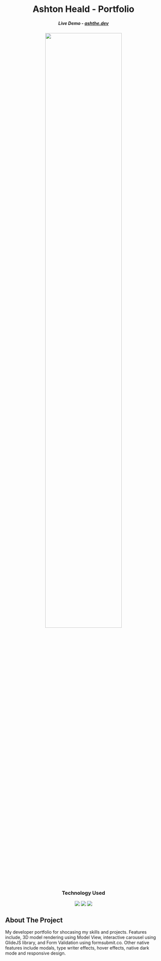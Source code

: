 <h1 align="center"> Ashton Heald - Portfolio </h1>
<h5 align="center">Live Demo - <a href="https://www.ashthe.dev/">ashthe.dev</a></h5>

<p align="center">
<img width="70%" src="https://raw.githubusercontent.com/AshtonHeald/Portfolio/main/assets/img/meta-card.webp">
<p/>

<h3 align="center">Technology Used</h3>
<p align='center'>

  <img src='https://img.shields.io/badge/php-%23777BB4.svg?style=for-the-badge&logo=php&logoColor=white' />
  <img src='https://img.shields.io/badge/SASS-hotpink.svg?style=for-the-badge&logo=SASS&logoColor=white' />
  <img src='https://img.shields.io/badge/javascript-%23323330.svg?style=for-the-badge&logo=javascript&logoColor=%23F7DF1E' />
</p>

<!-- ABOUT THE PROJECT -->
<h2>About The Project</h2>

<p> 
My developer portfolio for shocasing my skills and projects. Features include, 3D model rendering using Model View, interactive carousel using GlideJS library, and Form Validation using formsubmit.co. Other native features include modals, type writer effects, hover effects, native dark mode and responsive design.
